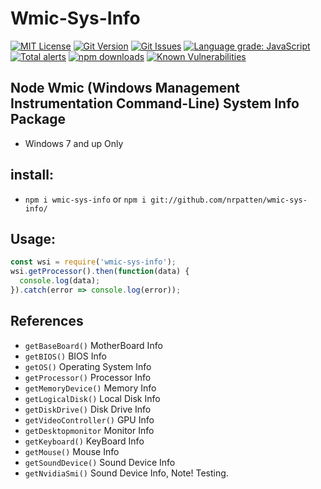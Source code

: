 # Wmic-Sys-Info
[![MIT License](https://img.shields.io/github/license/nrpatten/wmic-sys-info.svg?color=success)](https://github.com/nrpatten/wmic-sys-info/blob/master/LICENSE)
[![Git Version](https://img.shields.io/github/package-json/v/nrpatten/wmic-sys-info.svg?color=success)]()
[![Git Issues](https://img.shields.io/github/issues/nrpatten/wmic-sys-info.svg?color=success)](https://github.com/nrpatten/wmic-sys-info/issues)
[![Language grade: JavaScript](https://img.shields.io/lgtm/grade/javascript/g/nrpatten/wmic-sys-info.svg?logo=lgtm&logoWidth=18)](https://lgtm.com/projects/g/nrpatten/wmic-sys-info/context:javascript)
[![Total alerts](https://img.shields.io/lgtm/alerts/g/nrpatten/wmic-sys-info.svg?logo=lgtm&logoWidth=18)](https://lgtm.com/projects/g/nrpatten/wmic-sys-info/alerts/)
[![npm downloads](https://img.shields.io/npm/dt/wmic-sys-info.svg?label=npm%20downloads)](https://www.npmjs.com/package/wmic-sys-info)
[![Known Vulnerabilities](https://img.shields.io/snyk/vulnerabilities/github/nrpatten/wmic-sys-info.svg?color=success)](https://github.com/nrpatten/wmic-sys-info)
## Node Wmic (Windows Management Instrumentation Command-Line) System Info Package
* Windows 7 and up Only
## install:
* `npm i wmic-sys-info` or `npm i git://github.com/nrpatten/wmic-sys-info/`
## Usage:
```javascript
const wsi = require('wmic-sys-info');
wsi.getProcessor().then(function(data) {
  console.log(data);
}).catch(error => console.log(error));
```
## References
* `getBaseBoard()` MotherBoard Info
* `getBIOS()` BIOS Info
* `getOS()` Operating System Info
* `getProcessor()` Processor Info
* `getMemoryDevice()` Memory Info
* `getLogicalDisk()` Local Disk Info
* `getDiskDrive()` Disk Drive Info
* `getVideoController()` GPU Info
* `getDesktopmonitor` Monitor Info
* `getKeyboard()` KeyBoard Info
* `getMouse()` Mouse Info
* `getSoundDevice()` Sound Device Info
* `getNvidiaSmi()` Sound Device Info, Note! Testing.